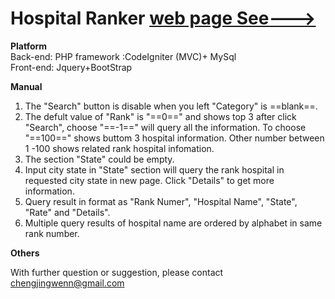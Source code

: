 # Hospital Ranker [web page See--->](http://115.29.108.74/)
**Platform**  
Back-end: PHP framework :CodeIgniter (MVC)+ MySql  
Front-end: Jquery+BootStrap  

**Manual**
1. The "Search" button is disable when you left "Category" is ==blank==.
2. The defult value of "Rank" is "==0==" and shows top 3 after click "Search", choose "==-1==" will query all the information. To choose "==100==" shows buttom 3 hospital information. Other number between 1 -100 shows related rank hospital infomation.
3. The section "State" could be empty.
4. Input city state in "State" section will query the rank hospital in requested city state in new page. Click "Details" to get more information.
5. Query result in format as "Rank Numer", "Hospital Name", "State", "Rate" and "Details".
6. Multiple query results of hospital name are ordered by alphabet in same rank number.

**Others**

With further question or suggestion, please contact chengjingwenn@gmail.com
